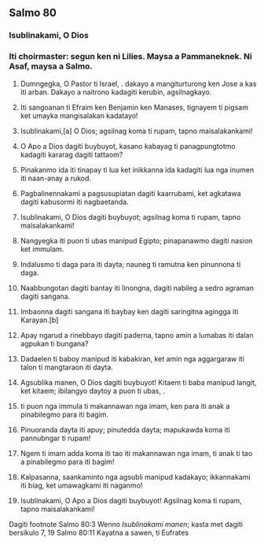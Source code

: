 Salmo 80
--------

### Isublinakami, O Dios

### Iti choirmaster: segun ken ni Lilies. Maysa a Pammaneknek. Ni Asaf, maysa a Salmo.

1. Dumngegka, O Pastor ti Israel, .
   dakayo a mangiturturong ken Jose a kas iti arban.
   Dakayo a naitrono kadagiti kerubin, agsilnagkayo.
2. Iti sangoanan ti Efraim ken Benjamin ken Manases, tignayem ti pigsam
   ket umayka mangisalakan kadatayo!

3. Isublinakami,[a] O Dios;
   agsilnag koma ti rupam, tapno maisalakankami!

4. O Apo a Dios dagiti buybuyot, kasano kabayag ti panagpungtotmo kadagiti kararag dagiti tattaom?
5. Pinakanmo ida iti tinapay ti lua
   ket inikkanna ida kadagiti lua nga inumen iti naan-anay a rukod.
6. Pagbalinennakami a pagsusupiatan dagiti kaarrubami, ket agkatawa dagiti kabusormi iti nagbaetanda.

7. Isublinakami, O Dios dagiti buybuyot;
   agsilnag koma ti rupam, tapno maisalakankami!

8. Nangyegka iti puon ti ubas manipud Egipto;
   pinapanawmo dagiti nasion ket immulam.
9. Indalusmo ti daga para iti dayta;
   nauneg ti ramutna ken pinunnona ti daga.
10. Naabbungotan dagiti bantay iti linongna, dagiti nabileg a sedro agraman dagiti sangana.
11. Imbaonna dagiti sangana iti baybay
    ken dagiti saringitna agingga iti Karayan.[b]
12. Apay ngarud a rinebbayo dagiti paderna, tapno amin a lumabas iti dalan agpukan ti bungana?
13. Dadaelen ti baboy manipud iti kabakiran, ket amin nga aggargaraw iti talon ti mangtaraon iti dayta.

14. Agsublika manen, O Dios dagiti buybuyot!
    Kitaem ti baba manipud langit, ket kitaem;
    ibilangyo daytoy a puon ti ubas, .
15. ti puon nga immula ti makannawan nga imam, ken para iti anak a pinabilegmo para iti bagim.
16. Pinuoranda dayta iti apuy; pinutedda dayta;
    mapukawda koma iti pannubngar ti rupam!
17. Ngem ti imam adda koma iti tao iti makannawan nga imam, ti anak ti tao a pinabilegmo para iti bagim!
18. Kalpasanna, saankaminto nga agsubli manipud kadakayo;
    ikkannakami iti biag, ket umawagkami iti naganmo!

19. Isublinakami, O Apo a Dios dagiti buybuyot!
    Agsilnag koma ti rupam, tapno maisalakankami!

Dagiti footnote
Salmo 80:3 Wenno *Isublinakami manen*; kasta met dagiti bersikulo 7, 19
Salmo 80:11 Kayatna a sawen, ti Eufrates
